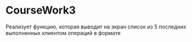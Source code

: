 # CourseWork3
Реализует функцию, которая выводит на экран список из 5 последних выполненных клиентом операций в формате
